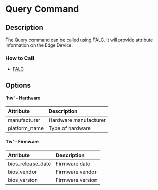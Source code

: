 # Query Command

## Description
The Query command can be called using FALC.  It will provide attribute information on the Edge Device.

### How to Call

- [FALC](https://github.com/intel-sandbox/PFU/tree/develop/falc-program/README.md#Query)


## Options

#### 'hw' - Hardware

| Attribute     | Description           | 
|:--------------|:----------------------|
| manufacturer  | Hardware manufacturer |
| platform_name | Type of hardware      |


#### 'fw' - Firmware

| Attribute         | Description      | 
|:------------------|:-----------------|
| bios_release_date | Firmware date    |
| bios_vendor       | Firmware vendor  |
| bios_version      | Firmware version |
